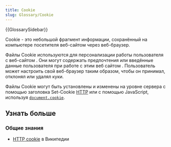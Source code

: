 ```yaml
---
title: Cookie
slug: Glossary/Cookie
---
```


{{GlossarySidebar}}

Cookie - это небольшой фрагмент информации, сохранённый на компьютере посетителя веб-сайтом через веб-браузер.

Файлы Cookie используются для персонализации работы пользователя с веб-сайтом . Они могут содержать предпочтения или введённые данные пользователя при работе с этим веб сайтом . Пользователь может настроить свой веб-браузер таким образом, чтобы он принимал, отклонял или удалял куки.

Файлы Cookie могут быть установлены и изменены на уровне сервера с помощью заголовка Set-Cookie [HTTP](/ru/docs/Web/HTTP/Cookies) или с помощью JavaScript, используя [`document.cookie`](/ru/docs/Web/API/Document/cookie).

## Узнать больше

### Общие знания

- [HTTP cookie](https://en.wikipedia.org/wiki/HTTP_cookie) в Википедии
